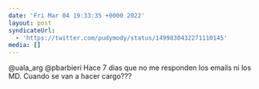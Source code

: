 ```yaml
---
date: 'Fri Mar 04 19:33:35 +0000 2022'
layout: post
syndicateUrl:
  - 'https://twitter.com/pudymody/status/1499830432271110145'
media: []
---
```

@uala_arg @pbarbieri Hace 7 dias que no me responden los emails ni los MD. Cuando se van a hacer cargo???